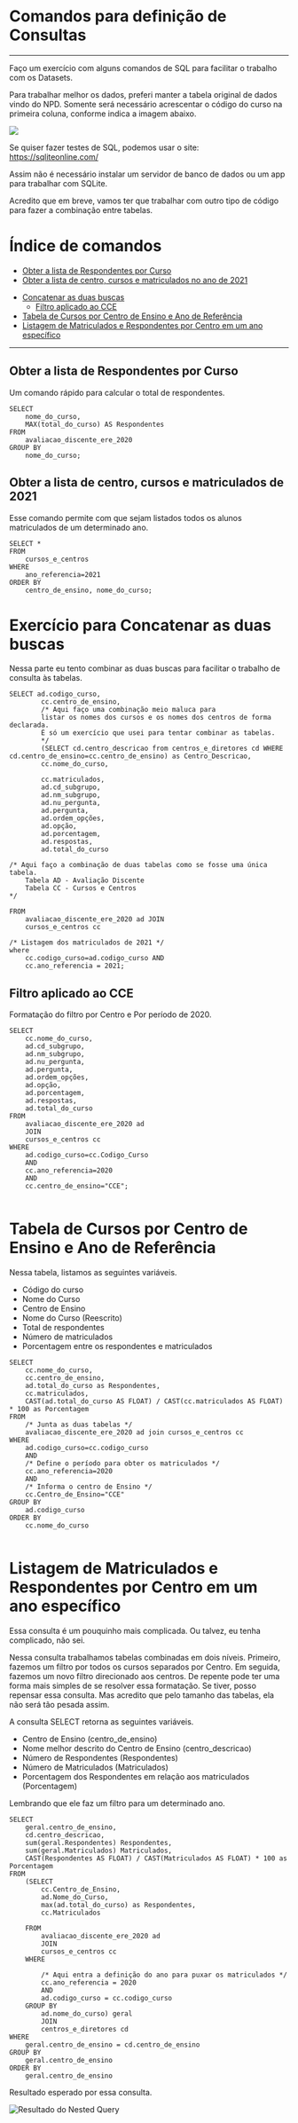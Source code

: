 # Comandos para definição de Consultas
----
Faço um exercício com alguns comandos de SQL para facilitar o trabalho com os Datasets.

Para trabalhar melhor os dados, preferi manter a tabela original de dados vindo do NPD. Somente será necessário acrescentar o código do curso na primeira coluna, conforme indica a imagem abaixo.

![](img/2023-05-01_13-26.png)


Se quiser fazer testes de SQL, podemos usar o site:
https://sqliteonline.com/

Assim não é necessário instalar um servidor de banco de dados ou um app para trabalhar com SQLite. 

Acredito que em breve, vamos ter que trabalhar com outro tipo de código para fazer a combinação entre tabelas. 

# Índice de comandos
  
* [Obter a lista de Respondentes por Curso](#obter-a-lista-de-respondentes-por-curso)
* [Obter a lista de centro, cursos e matriculados no ano de 2021](#obter-a-lista-de-centro--cursos-e-matriculados-de-2021)
- [Concatenar as duas buscas](#exerc-cio-para-concatenar-as-duas-buscas)
  * [Filtro aplicado ao CCE](#filtro-aplicado-ao-cce)
- [Tabela de Cursos por Centro de Ensino e Ano de Referência](#tabela-de-cursos-por-centro-de-ensino-e-ano-de-refer-ncia)
- [Listagem de Matriculados e Respondentes por Centro em um ano específico](#listagem-de-matriculados-e-respondentes-por-centro-em-um-ano-espec-fico)



----



## Obter a lista de Respondentes por Curso
Um comando rápido para calcular o total de respondentes. 

```
SELECT 
    nome_do_curso, 
    MAX(total_do_curso) AS Respondentes 
FROM 
    avaliacao_discente_ere_2020 
GROUP BY 
    nome_do_curso;
```

## Obter a lista de centro, cursos e matriculados de 2021

Esse comando permite com que sejam listados todos os alunos matriculados de um determinado ano.

```
SELECT * 
FROM 
    cursos_e_centros 
WHERE 
    ano_referencia=2021 
ORDER BY 
    centro_de_ensino, nome_do_curso;
```

# Exercício para Concatenar as duas buscas
Nessa parte eu tento combinar as duas buscas para facilitar o trabalho de consulta às tabelas. 

```
SELECT ad.codigo_curso, 
		cc.centro_de_ensino,
        /* Aqui faço uma combinação meio maluca para
        listar os nomes dos cursos e os nomes dos centros de forma declarada. 
        É só um exercício que usei para tentar combinar as tabelas.
        */
        (SELECT cd.centro_descricao from centros_e_diretores cd WHERE cd.centro_de_ensino=cc.centro_de_ensino) as Centro_Descricao,
        cc.nome_do_curso, 

        cc.matriculados,
        ad.cd_subgrupo,
        ad.nm_subgrupo,
        ad.nu_pergunta,
        ad.pergunta,
        ad.ordem_opções,
        ad.opção,
        ad.porcentagem,
        ad.respostas,
        ad.total_do_curso
        
/* Aqui faço a combinação de duas tabelas como se fosse uma única tabela.
    Tabela AD - Avaliação Discente
    Tabela CC - Cursos e Centros
*/

FROM 
    avaliacao_discente_ere_2020 ad JOIN
    cursos_e_centros cc 

/* Listagem dos matriculados de 2021 */
where 
	cc.codigo_curso=ad.codigo_curso AND 
    cc.ano_referencia = 2021;

```

## Filtro aplicado ao CCE

Formatação do filtro por Centro e Por período de 2020.

```
SELECT 
	cc.nome_do_curso,
	ad.cd_subgrupo,
    ad.nm_subgrupo,
    ad.nu_pergunta,
    ad.pergunta,
    ad.ordem_opções,
    ad.opção,
    ad.porcentagem,
    ad.respostas,
    ad.total_do_curso
FROM 
	avaliacao_discente_ere_2020 ad 
    JOIN
    cursos_e_centros cc 
WHERE
	ad.codigo_curso=cc.Codigo_Curso
    AND
    cc.ano_referencia=2020
    AND 
    cc.centro_de_ensino="CCE";
    

```

# Tabela de Cursos por Centro de Ensino e Ano de Referência
Nessa tabela, listamos as seguintes variáveis. 
- Código do curso
- Nome do Curso
- Centro de Ensino
- Nome do Curso (Reescrito)
- Total de respondentes
- Número de matriculados
- Porcentagem entre os respondentes e matriculados


```
SELECT
    cc.nome_do_curso,
    cc.centro_de_ensino,
    ad.total_do_curso as Respondentes,
    cc.matriculados,
    CAST(ad.total_do_curso AS FLOAT) / CAST(cc.matriculados AS FLOAT) * 100 as Porcentagem
FROM
    /* Junta as duas tabelas */
	avaliacao_discente_ere_2020 ad join cursos_e_centros cc
WHERE	
	ad.codigo_curso=cc.codigo_curso 
    AND
    /* Define o período para obter os matriculados */
    cc.ano_referencia=2020
    AND
    /* Informa o centro de Ensino */
    cc.Centro_de_Ensino="CCE"
GROUP BY 
	ad.codigo_curso
ORDER BY
	cc.nome_do_curso


```

# Listagem de Matriculados e Respondentes por Centro em um ano específico

Essa consulta é um pouquinho mais complicada. Ou talvez, eu tenha complicado, não sei. 

Nessa consulta trabalhamos tabelas combinadas em dois níveis. Primeiro, fazemos um filtro por todos os cursos separados por Centro. Em seguida, fazemos um novo filtro direcionado aos centros. De repente pode ter uma forma mais simples de se resolver essa formatação. Se tiver, posso repensar essa consulta. Mas acredito que pelo tamanho das tabelas, ela não será tão pesada assim. 

A consulta SELECT retorna as seguintes variáveis. 
- Centro de Ensino (centro_de_ensino)
- Nome melhor descrito do Centro de Ensino (centro_descricao)
- Número de Respondentes (Respondentes)
- Número de Matriculados (Matriculados)
- Porcentagem dos Respondentes em relação aos matriculados (Porcentagem)

Lembrando que ele faz um filtro para um determinado ano.

```
SELECT 
	geral.centro_de_ensino,
    cd.centro_descricao,
    sum(geral.Respondentes) Respondentes,
    sum(geral.Matriculados) Matriculados, 
    CAST(Respondentes AS FLOAT) / CAST(Matriculados AS FLOAT) * 100 as Porcentagem
FROM	
    (SELECT
        cc.Centro_de_Ensino,
        ad.Nome_do_Curso,
        max(ad.total_do_curso) as Respondentes,
        cc.Matriculados

    FROM 
        avaliacao_discente_ere_2020 ad
        JOIN
        cursos_e_centros cc
    WHERE

        /* Aqui entra a definição do ano para puxar os matriculados */
        cc.ano_referencia = 2020
        AND	
        ad.codigo_curso = cc.codigo_curso
    GROUP BY 
        ad.nome_do_curso) geral 
        JOIN
        centros_e_diretores cd
WHERE
	geral.centro_de_ensino = cd.centro_de_ensino
GROUP BY 
	geral.centro_de_ensino
ORDER BY
	geral.centro_de_ensino

```

Resultado esperado por essa consulta.

![Resultado do Nested Query](img/2023-05-25_09-12.png)